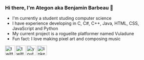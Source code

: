 ### Hi there, I'm Ategon aka Benjamin Barbeau 👋
- I'm currently a student studing computer science
- I have experience developing in C, C#, C++, Java, HTML, CSS, JavaScript and Python
- My current project is a roguelite platformer named Vuladune
- Fun fact: I love making pixel art and composing music


[<img align="left" alt="twitter account" height="32" width="32" src="https://cdn.jsdelivr.net/npm/simple-icons@v6/icons/html5.svg" />][website]
[<img align="left" alt="twitter account" height="32" width="32" src="https://cdn.jsdelivr.net/npm/simple-icons@v6/icons/twitter.svg" />][twitter]
[<img align="left" alt="youtube account" height="32" width="32" src="https://cdn.jsdelivr.net/npm/simple-icons@v6/icons/youtube.svg" />][youtube]
[<img align="left" alt="linkedin account" height="32" width="32" src="https://cdn.jsdelivr.net/npm/simple-icons@v6/icons/linkedin.svg" />][linkedin]

[website]: https://ategon.dev
[twitter]: https://twitter.com/Etegondev
[youtube]: https://www.youtube.com/channel/UCuywPsJXFjz7xmqmk4km4kA
[linkedin]: https://www.linkedin.com/in/ategon/

<!--
**Ategon/Ategon** is a ✨ _special_ ✨ repository because its `README.md` (this file) appears on your GitHub profile.

- 🔭 I’m currently working on a roguelite platformer named Vuladune
- 🌱 I’m currently learning ...
- 👯 I’m looking to collaborate on ...
- 🤔 I’m looking for help with ...
- 💬 Ask me about ...
- 📫 How to reach me: ...
- 😄 Pronouns: ...
- ⚡ Fun fact: ...
-->
